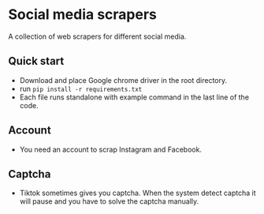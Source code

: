# Social media scrapers
A collection of web scrapers for different social media. 

## Quick start
- Download and place Google chrome driver in the root directory.
- run  `pip install -r requirements.txt`
- Each file runs standalone with example command in the last line of the code. 

## Account
- You need an account to scrap Instagram and Facebook.

## Captcha
- Tiktok sometimes gives you captcha. When the system detect captcha it will pause and you have to solve the captcha manually.